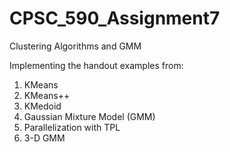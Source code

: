 # CPSC_590_Assignment7
Clustering Algorithms and GMM

Implementing the handout examples from:

1. KMeans
2. KMeans++
3. KMedoid
4. Gaussian Mixture Model (GMM)
5. Parallelization with TPL
6. 3-D GMM